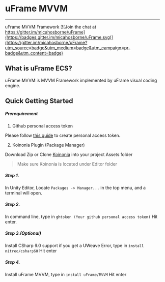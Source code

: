 # uFrame MVVM
---
uFrame MVVM Framework
[![Join the chat at https://gitter.im/micahosborne/uFrame](https://badges.gitter.im/micahosborne/uFrame.svg)](https://gitter.im/micahosborne/uFrame?utm_source=badge&utm_medium=badge&utm_campaign=pr-badge&utm_content=badge)

## What is uFrame ECS?
uFrame MVVM is MVVM Framework implemented by uFrame visual coding engine.

## Quick Getting Started

##### Prerequirement
1. Github personal access token  

 Please follow [this guide](https://github.com/blog/1509-personal-api-tokens) to create personal access token.

2. Koinonia Plugin (Package Manager)
 
 Download Zip or Clone [Koinonia](https://github.com/nitreo/Koinonia) into your project Assets folder

> Make sure Koinonia is located under Editor folder

##### Step 1.

 In Unity Editor, Locate `Packages -> Manager...` in the top menu, and a terminal will open.
 
##### Step 2.

In command line, type in
`ghtoken (Your github personal access token)`
Hit enter.

##### Step 3.(Optional)

Install CSharp 6.0 support if you get a UWeave Error, type in
`install nitreo/csharp60`
Hit enter

##### Step 4.
Install uFrame MVVM, type in
`install uFrame/MVVM`
Hit enter